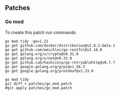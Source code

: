 ## Patches

### Go mod

To create this patch run commands:

```shell
go mod tidy -go=1.21
go get github.com/docker/distribution@v2.8.2-beta.1
go get github.com/emicklei/go-restful@v2.16.0
go get golang.org/x/crypto@v0.31.0
go get golang.org/x/net@v0.33.0
go get github.com/hashicorp/go-retryablehttp@v0.7.7
go get google.golang.org/grpc@v1.56.3
go get google.golang.org/protobuf@v1.33.0

go mod tidy
git diff > patches/go_mod.patch
#git apply patches/go_mod.patch
```
